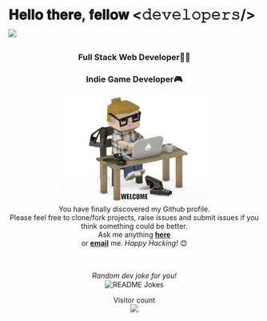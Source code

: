<h1> 𝐇𝐞𝐥𝐥𝐨 𝐭𝐡𝐞𝐫𝐞, 𝐟𝐞𝐥𝐥𝐨𝐰 <𝚍𝚎𝚟𝚎𝚕𝚘𝚙𝚎𝚛𝚜/><img src="https://raw.githubusercontent.com/aemmadi/aemmadi/master/wave.gif" width="30px"></h1>

<div align="center">
<h3> Full Stack Web Developer👨‍💻 </h3>
</div>
<div align="center">
<h3> Indie Game Developer🎮 </h3>
</div>

<div align="center" width="50">
<img src="https://github.com/CERTIFIED2003/py-game/blob/master/images/my.gif" alt="Welcome!" width="300"/>
</div>

<div align="center">
You have finally discovered my Github profile. <br>
Please feel free to clone/fork projects, raise issues and submit issues if you think something could be better. <br>
Ask me anything <a href="https://github.com/CERTIFIED2003/DISCUSSIONS/issues/1"><b>here</b></a><br>
or <a href="mailto:lal.shubham027@gmail.com"><b>email</b></a> me.
<i>Happy Hacking!</i> 😊
</div>

<div align="center">
</br>
</br>

<i>Random dev joke for you!</i><br>
<img align="center" src="https://readme-jokes.vercel.app/api?bgColor=%23073b4c&textColor=%2306d6a0&aColor=%2306d6a0&borderColor=%2306d6a0" alt="README Jokes" />

<p align="center"> 
  Visitor count<br>
  <img src="https://profile-counter.glitch.me/CERTIFIED2003/count.svg" />
</p>

</div>
